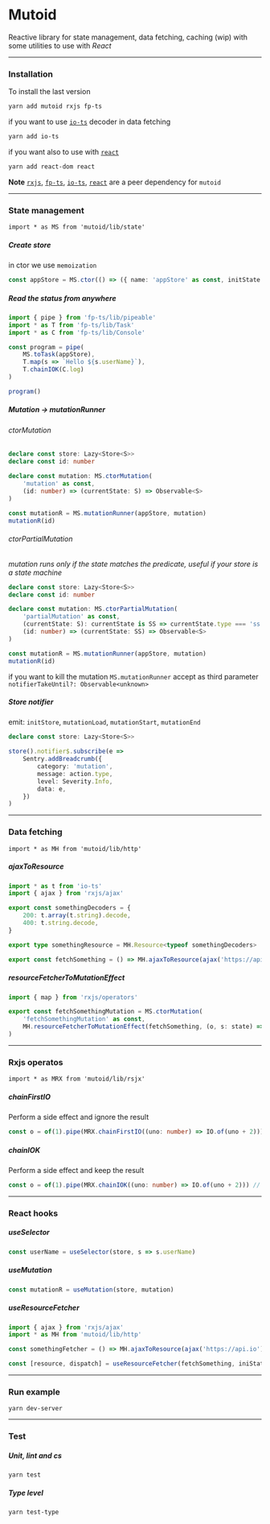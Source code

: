 # Mutoid

Reactive library for state management, data fetching, caching (wip) with some utilities to use with _React_

---

### Installation

To install the last version

```sh
yarn add mutoid rxjs fp-ts
```

if you want to use [`io-ts`](https://github.com/gcanti/io-ts) decoder in data fetching

```sh
yarn add io-ts
```

if you want also to use with [`react`](https://github.com/facebook/react)

```sh
yarn add react-dom react
```

**Note** [`rxjs`](https://github.com/ReactiveX/rxjs), [`fp-ts`](https://github.com/gcanti/fp-ts), [`io-ts`](https://github.com/gcanti/io-ts), [`react`](https://github.com/facebook/react) are a peer dependency for `mutoid`

---

### State management

`import * as MS from 'mutoid/lib/state'`

##### Create store

in ctor we use `memoization`

```typescript
const appStore = MS.ctor(() => ({ name: 'appStore' as const, initState: { userName: 'Marco' } }))
```

##### Read the status from anywhere

```typescript
import { pipe } from 'fp-ts/lib/pipeable'
import * as T from 'fp-ts/lib/Task'
import * as C from 'fp-ts/lib/Console'

const program = pipe(
    MS.toTask(appStore),
    T.map(s => `Hello ${s.userName}`),
    T.chainIOK(C.log)
)

program()
```

##### Mutation -> mutationRunner

###### ctorMutation

```typescript
declare const store: Lazy<Store<S>>
declare const id: number

declare const mutation: MS.ctorMutation(
    'mutation' as const,
    (id: number) => (currentState: S) => Observable<S>
)

const mutationR = MS.mutationRunner(appStore, mutation)
mutationR(id)
```

###### ctorPartialMutation

_mutation runs only if the state matches the predicate, useful if your store is a state machine_

```typescript
declare const store: Lazy<Store<S>>
declare const id: number

declare const mutation: MS.ctorPartialMutation(
    'partialMutation' as const,
    (currentState: S): currentState is SS => currentState.type === 'ss',
    (id: number) => (currentState: SS) => Observable<S>
)

const mutationR = MS.mutationRunner(appStore, mutation)
mutationR(id)
```

if you want to kill the mutation `MS.mutationRunner` accept as third parameter `notifierTakeUntil?: Observable<unknown>`

##### Store notifier

emit: `initStore`, `mutationLoad`, `mutationStart`, `mutationEnd`

```typescript
declare const store: Lazy<Store<S>>

store().notifier$.subscribe(e =>
    Sentry.addBreadcrumb({
        category: 'mutation',
        message: action.type,
        level: Severity.Info,
        data: e,
    })
)
```

---

### Data fetching

`import * as MH from 'mutoid/lib/http'`

##### ajaxToResource

```typescript
import * as t from 'io-ts'
import { ajax } from 'rxjs/ajax'

export const somethingDecoders = {
    200: t.array(t.string).decode,
    400: t.string.decode,
}

export type somethingResource = MH.Resource<typeof somethingDecoders>

export const fetchSomething = () => MH.ajaxToResource(ajax('https://api.io'), somethingDecoders)
```

##### resourceFetcherToMutationEffect

```typescript
import { map } from 'rxjs/operators'

export const fetchSomethingMutation = MS.ctorMutation(
    'fetchSomethingMutation' as const,
    MH.resourceFetcherToMutationEffect(fetchSomething, (o, s: state) => o.pipe(map(c => ({ ...s, something: c }))))
)
```

---

### Rxjs operatos

`import * as MRX from 'mutoid/lib/rsjx'`

##### chainFirstIO

Perform a side effect and ignore the result

```typescript
const o = of(1).pipe(MRX.chainFirstIO((uno: number) => IO.of(uno + 2))) // 1
```

##### chainIOK

Perform a side effect and keep the result

```typescript
const o = of(1).pipe(MRX.chainIOK((uno: number) => IO.of(uno + 2))) // 3
```

---

### React hooks

##### useSelector

```typescript
const userName = useSelector(store, s => s.userName)
```

##### useMutation

```typescript
const mutationR = useMutation(store, mutation)
```

##### useResourceFetcher

```typescript
import { ajax } from 'rxjs/ajax'
import * as MH from 'mutoid/lib/http'

const somethingFetcher = () => MH.ajaxToResource(ajax('https://api.io'), decoders)

const [resource, dispatch] = useResourceFetcher(fetchSomething, iniState)
```

---

### Run example

```console
yarn dev-server
```

---

### Test

##### Unit, lint and cs

```console
yarn test
```

##### Type level

```console
yarn test-type
```
